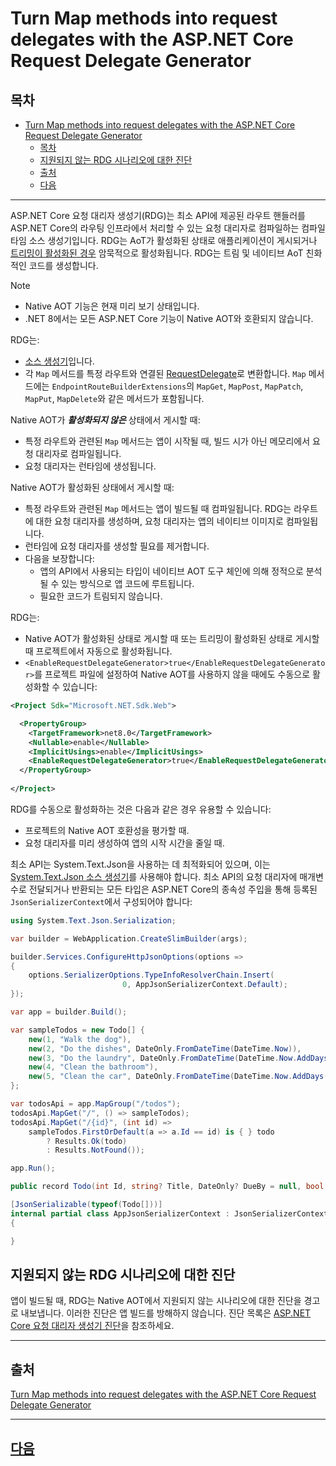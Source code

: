 # Turn Map methods into request delegates with the ASP.NET Core Request Delegate Generator

## 목차
- [Turn Map methods into request delegates with the ASP.NET Core Request Delegate Generator](#turn-map-methods-into-request-delegates-with-the-aspnet-core-request-delegate-generator)
  - [목차](#목차)
  - [지원되지 않는 RDG 시나리오에 대한 진단](#지원되지-않는-rdg-시나리오에-대한-진단)
  - [출처](#출처)
  - [다음](#다음)

---

ASP.NET Core 요청 대리자 생성기(RDG)는 최소 API에 제공된 라우트 핸들러를 ASP.NET Core의 라우팅 인프라에서 처리할 수 있는 요청 대리자로 컴파일하는 컴파일 타임 소스 생성기입니다. RDG는 AoT가 활성화된 상태로 애플리케이션이 게시되거나 [트리밍이 활성화된 경우](https://learn.microsoft.com/en-us/dotnet/core/deploying/trimming/trimming-options#enable-trimming) 암묵적으로 활성화됩니다. RDG는 트림 및 네이티브 AoT 친화적인 코드를 생성합니다.

> [!NOTE]
> * Native AOT 기능은 현재 미리 보기 상태입니다.
> * .NET 8에서는 모든 ASP.NET Core 기능이 Native AOT와 호환되지 않습니다.

RDG는:

* [소스 생성기](https://learn.microsoft.com/en-us/dotnet/csharp/roslyn-sdk/source-generators-overview)입니다.
* 각 `Map` 메서드를 특정 라우트와 연결된 [RequestDelegate](https://learn.microsoft.com/en-us/dotnet/api/microsoft.aspnetcore.http.requestdelegate)로 변환합니다. `Map` 메서드에는 `EndpointRouteBuilderExtensions`의 `MapGet`, `MapPost`, `MapPatch`, `MapPut`, `MapDelete`와 같은 메서드가 포함됩니다.

Native AOT가 ***활성화되지 않은*** 상태에서 게시할 때:

* 특정 라우트와 관련된 `Map` 메서드는 앱이 시작될 때, 빌드 시가 아닌 메모리에서 요청 대리자로 컴파일됩니다.
* 요청 대리자는 런타임에 생성됩니다.

Native AOT가 활성화된 상태에서 게시할 때:

* 특정 라우트와 관련된 `Map` 메서드는 앱이 빌드될 때 컴파일됩니다. RDG는 라우트에 대한 요청 대리자를 생성하며, 요청 대리자는 앱의 네이티브 이미지로 컴파일됩니다.
* 런타임에 요청 대리자를 생성할 필요를 제거합니다.
* 다음을 보장합니다:
  * 앱의 API에서 사용되는 타입이 네이티브 AOT 도구 체인에 의해 정적으로 분석될 수 있는 방식으로 앱 코드에 루트됩니다.
  * 필요한 코드가 트림되지 않습니다.

RDG는:

* Native AOT가 활성화된 상태로 게시할 때 또는 트리밍이 활성화된 상태로 게시할 때 프로젝트에서 자동으로 활성화됩니다.
* `<EnableRequestDelegateGenerator>true</EnableRequestDelegateGenerator>`를 프로젝트 파일에 설정하여 Native AOT를 사용하지 않을 때에도 수동으로 활성화할 수 있습니다:

```xml
<Project Sdk="Microsoft.NET.Sdk.Web">

  <PropertyGroup>
    <TargetFramework>net8.0</TargetFramework>
    <Nullable>enable</Nullable>
    <ImplicitUsings>enable</ImplicitUsings>
    <EnableRequestDelegateGenerator>true</EnableRequestDelegateGenerator>
  </PropertyGroup>
    
</Project>
```

RDG를 수동으로 활성화하는 것은 다음과 같은 경우 유용할 수 있습니다:

* 프로젝트의 Native AOT 호환성을 평가할 때.
* 요청 대리자를 미리 생성하여 앱의 시작 시간을 줄일 때.

최소 API는 System.Text.Json을 사용하는 데 최적화되어 있으며, 이는 [System.Text.Json 소스 생성기](https://learn.microsoft.com/en-us/dotnet/standard/serialization/system-text-json/source-generation)를 사용해야 합니다. 최소 API의 요청 대리자에 매개변수로 전달되거나 반환되는 모든 타입은 ASP.NET Core의 종속성 주입을 통해 등록된 `JsonSerializerContext`에서 구성되어야 합니다:

```C#
using System.Text.Json.Serialization;

var builder = WebApplication.CreateSlimBuilder(args);

builder.Services.ConfigureHttpJsonOptions(options =>
{
    options.SerializerOptions.TypeInfoResolverChain.Insert(
                         0, AppJsonSerializerContext.Default);
});

var app = builder.Build();

var sampleTodos = new Todo[] {
    new(1, "Walk the dog"),
    new(2, "Do the dishes", DateOnly.FromDateTime(DateTime.Now)),
    new(3, "Do the laundry", DateOnly.FromDateTime(DateTime.Now.AddDays(1))),
    new(4, "Clean the bathroom"),
    new(5, "Clean the car", DateOnly.FromDateTime(DateTime.Now.AddDays(2)))
};

var todosApi = app.MapGroup("/todos");
todosApi.MapGet("/", () => sampleTodos);
todosApi.MapGet("/{id}", (int id) =>
    sampleTodos.FirstOrDefault(a => a.Id == id) is { } todo
        ? Results.Ok(todo)
        : Results.NotFound());

app.Run();

public record Todo(int Id, string? Title, DateOnly? DueBy = null, bool IsComplete = false);

[JsonSerializable(typeof(Todo[]))]
internal partial class AppJsonSerializerContext : JsonSerializerContext
{

}
```

## 지원되지 않는 RDG 시나리오에 대한 진단

앱이 빌드될 때, RDG는 Native AOT에서 지원되지 않는 시나리오에 대한 진단을 경고로 내보냅니다. 이러한 진단은 앱 빌드를 방해하지 않습니다. 진단 목록은 [ASP.NET Core 요청 대리자 생성기 진단](https://learn.microsoft.com/en-us/aspnet/core/fundamentals/aot/request-delegate-generator/rdg-ids?view=aspnetcore-8.0)을 참조하세요.

---
## 출처
[Turn Map methods into request delegates with the ASP.NET Core Request Delegate Generator](https://learn.microsoft.com/en-us/aspnet/core/fundamentals/aot/request-delegate-generator/rdg?view=aspnetcore-8.0)

---
## [다음](./07_Middleware_overview.md)
